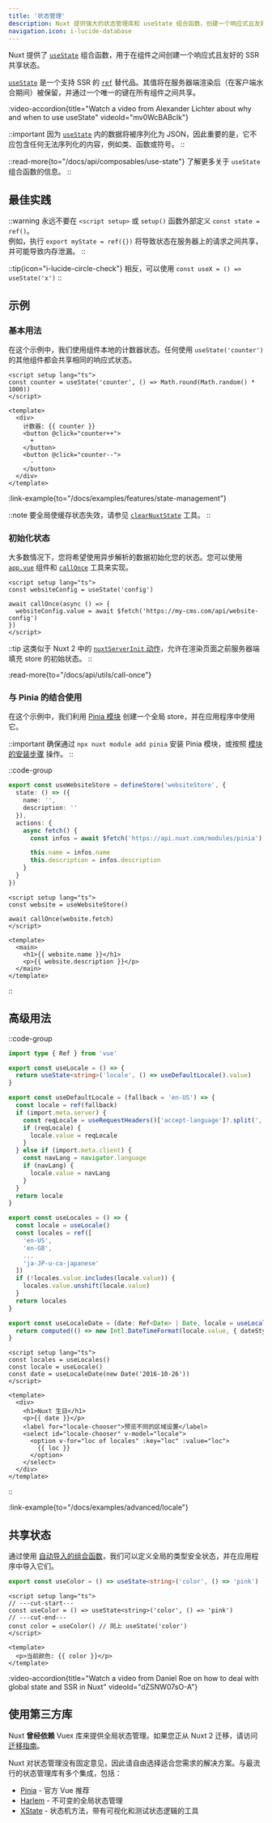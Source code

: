 ```yaml
---
title: '状态管理'
description: Nuxt 提供强大的状态管理库和 useState 组合函数，创建一个响应式且友好的 SSR 共享状态。
navigation.icon: i-lucide-database
---
```


Nuxt 提供了 [`useState`](/docs/api/composables/use-state) 组合函数，用于在组件之间创建一个响应式且友好的 SSR 共享状态。

[`useState`](/docs/api/composables/use-state) 是一个支持 SSR 的 [`ref`](https://vue.zhcndoc.com/api/reactivity-core.html#ref) 替代品。其值将在服务器端渲染后（在客户端水合期间）被保留，并通过一个唯一的键在所有组件之间共享。

:video-accordion{title="Watch a video from Alexander Lichter about why and when to use useState" videoId="mv0WcBABcIk"}

::important
因为 [`useState`](/docs/api/composables/use-state) 内的数据将被序列化为 JSON，因此重要的是，它不应包含任何无法序列化的内容，例如类、函数或符号。
::

::read-more{to="/docs/api/composables/use-state"}
了解更多关于 `useState` 组合函数的信息。
::

## 最佳实践

::warning
永远不要在 `<script setup>` 或 `setup()` 函数外部定义 `const state = ref()`。<br>
例如，执行 `export myState = ref({})` 将导致状态在服务器上的请求之间共享，并可能导致内存泄漏。
::

::tip{icon="i-lucide-circle-check"}
相反，可以使用 `const useX = () => useState('x')`
::

## 示例

### 基本用法

在这个示例中，我们使用组件本地的计数器状态。任何使用 `useState('counter')` 的其他组件都会共享相同的响应式状态。

```vue twoslash [app/app.vue]
<script setup lang="ts">
const counter = useState('counter', () => Math.round(Math.random() * 1000))
</script>

<template>
  <div>
    计数器: {{ counter }}
    <button @click="counter++">
      +
    </button>
    <button @click="counter--">
      -
    </button>
  </div>
</template>
```

:link-example{to="/docs/examples/features/state-management"}

::note
要全局使缓存状态失效，请参见 [`clearNuxtState`](/docs/api/utils/clear-nuxt-state) 工具。
::

### 初始化状态

大多数情况下，您将希望使用异步解析的数据初始化您的状态。您可以使用 [`app.vue`](/docs/guide/directory-structure/app) 组件和 [`callOnce`](/docs/api/utils/call-once) 工具来实现。

```vue twoslash [app/app.vue]
<script setup lang="ts">
const websiteConfig = useState('config')

await callOnce(async () => {
  websiteConfig.value = await $fetch('https://my-cms.com/api/website-config')
})
</script>
```

::tip
这类似于 Nuxt 2 中的 [`nuxtServerInit` 动作](https://v2.nuxt.com/docs/directory-structure/store/#the-nuxtserverinit-action)，允许在渲染页面之前服务器端填充 store 的初始状态。
::

:read-more{to="/docs/api/utils/call-once"}

### 与 Pinia 的结合使用

在这个示例中，我们利用 [Pinia 模块](/modules/pinia) 创建一个全局 store，并在应用程序中使用它。

::important
确保通过 `npx nuxt module add pinia` 安装 Pinia 模块，或按照 [模块的安装步骤](https://pinia.vuejs.org/ssr/nuxt.html#Installation) 操作。
::

::code-group
```ts [stores/website.ts]
export const useWebsiteStore = defineStore('websiteStore', {
  state: () => ({
    name: '',
    description: ''
  }),
  actions: {
    async fetch() {
      const infos = await $fetch('https://api.nuxt.com/modules/pinia')

      this.name = infos.name
      this.description = infos.description
    }
  }
})
```
```vue [app/app.vue]
<script setup lang="ts">
const website = useWebsiteStore()

await callOnce(website.fetch)
</script>

<template>
  <main>
    <h1>{{ website.name }}</h1>
    <p>{{ website.description }}</p>
  </main>
</template>
```
::

## 高级用法

::code-group
```ts [app/composables/locale.ts]
import type { Ref } from 'vue'

export const useLocale = () => {
  return useState<string>('locale', () => useDefaultLocale().value)
}

export const useDefaultLocale = (fallback = 'en-US') => {
  const locale = ref(fallback)
  if (import.meta.server) {
    const reqLocale = useRequestHeaders()['accept-language']?.split(',')[0]
    if (reqLocale) {
      locale.value = reqLocale
    }
  } else if (import.meta.client) {
    const navLang = navigator.language
    if (navLang) {
      locale.value = navLang
    }
  }
  return locale
}

export const useLocales = () => {
  const locale = useLocale()
  const locales = ref([
    'en-US',
    'en-GB',
    ...
    'ja-JP-u-ca-japanese'
  ])
  if (!locales.value.includes(locale.value)) {
    locales.value.unshift(locale.value)
  }
  return locales
}

export const useLocaleDate = (date: Ref<Date> | Date, locale = useLocale()) => {
  return computed(() => new Intl.DateTimeFormat(locale.value, { dateStyle: 'full' }).format(unref(date)))
}
```

```vue [app/app.vue]
<script setup lang="ts">
const locales = useLocales()
const locale = useLocale()
const date = useLocaleDate(new Date('2016-10-26'))
</script>

<template>
  <div>
    <h1>Nuxt 生日</h1>
    <p>{{ date }}</p>
    <label for="locale-chooser">预览不同的区域设置</label>
    <select id="locale-chooser" v-model="locale">
      <option v-for="loc of locales" :key="loc" :value="loc">
        {{ loc }}
      </option>
    </select>
  </div>
</template>
```
::

:link-example{to="/docs/examples/advanced/locale"}

## 共享状态

通过使用 [自动导入的组合函数](/docs/guide/directory-structure/app/composables)，我们可以定义全局的类型安全状态，并在应用程序中导入它们。

```ts twoslash [composables/states.ts]
export const useColor = () => useState<string>('color', () => 'pink')
```

```vue [app/app.vue]
<script setup lang="ts">
// ---cut-start---
const useColor = () => useState<string>('color', () => 'pink')
// ---cut-end---
const color = useColor() // 同上 useState('color')
</script>

<template>
  <p>当前颜色: {{ color }}</p>
</template>
```

:video-accordion{title="Watch a video from Daniel Roe on how to deal with global state and SSR in Nuxt" videoId="dZSNW07sO-A"}

## 使用第三方库

Nuxt **曾经依赖** Vuex 库来提供全局状态管理。如果您正从 Nuxt 2 迁移，请访问 [迁移指南](/docs/migration/configuration#vuex)。

Nuxt 对状态管理没有固定意见，因此请自由选择适合您需求的解决方案。与最流行的状态管理库有多个集成，包括：

- [Pinia](/modules/pinia) - 官方 Vue 推荐
- [Harlem](/modules/harlem) - 不可变的全局状态管理
- [XState](/modules/xstate) - 状态机方法，带有可视化和测试状态逻辑的工具
